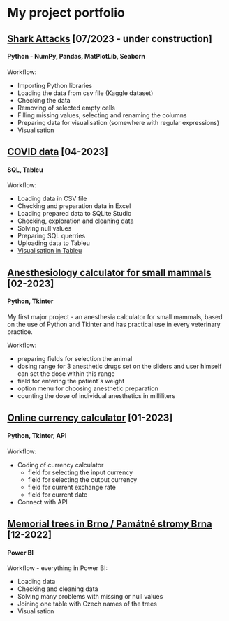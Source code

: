 # My project portfolio

## [Shark Attacks](https://github.com/rosnicka007/Shark_attacks) [07/2023 - under construction]

#### Python - NumPy, Pandas, MatPlotLib, Seaborn

Workflow:

* Importing Python libraries
* Loading the data from csv file (Kaggle dataset)
* Checking the data
* Removing of selected empty cells
* Filling missing values, selecting and renaming the columns
* Preparing data for visualisation (somewhere with regular expressions)
* Visualisation 


## [COVID data](https://github.com/rosnicka007/COVID-data) [04-2023]


#### SQL, Tableu

Workflow:

* Loading data in CSV file
* Checking and preparation data in Excel
* Loading prepared data to SQLite Studio
* Checking, exploration and cleaning data
* Solving null values
* Preparing SQL querries
* Uploading data to Tableu 
* [Visualisation in Tableu](https://public.tableau.com/app/profile/dagmar.vrskova/viz/Covid_data_AA/Dashboard1)





## [Anesthesiology calculator for small mammals](https://github.com/rosnicka007/Anesthesiology-calculator-for-small-mammals) [02-2023]


#### Python, Tkinter

My first major project - an anesthesia calculator for small mammals, based on the use of Python and Tkinter and has practical use in every veterinary practice. 

Workflow:
* preparing fields for selection the animal
* dosing range for 3 anesthetic drugs set on the sliders and user himself can set the dose within this range
* field for entering the patient´s weight
* option menu for choosing anesthetic preparation
* counting the dose of individual anesthetics in milliliters





## [Online currency calculator](https://github.com/rosnicka007/Online-currency-calculator) [01-2023]


#### Python, Tkinter, API

Workflow:

* Coding of currency calculator 
  - field for selecting the input currency
  - field for selecting the output currency
  - field for current exchange rate
  - field for current date
* Connect with API


## [Memorial trees in Brno / Památné stromy Brna](https://github.com/rosnicka007/Pamatne_stromy) [12-2022]


#### Power BI

Workflow - everything in Power BI:

* Loading data
* Checking and cleaning data 
* Solving many problems with missing or null values
* Joining one table with Czech names of the trees 
* Visualisation




 


<!--
**rosnicka007/rosnicka007** is a ✨ _special_ ✨ repository because its `README.md` (this file) appears on your GitHub profile.

Here are some ideas to get you started:

- 🔭 I’m currently working on ...
- 🌱 I’m currently learning ...
- 👯 I’m looking to collaborate on ...
- 🤔 I’m looking for help with ...
- 💬 Ask me about ...
- 📫 How to reach me: ...
- 😄 Pronouns: ...
- ⚡ Fun fact: ...
-->

